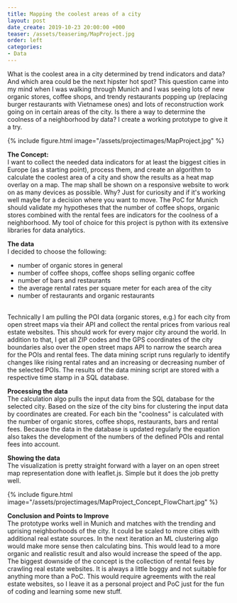 ```yaml
---
title: Mapping the coolest areas of a city
layout: post
date_create: 2019-10-23 20:00:00 +000
teaser: /assets/teaserimg/MapProject.jpg
order: left
categories:
- Data
---
```


What is the coolest area in a city determined by trend indicators and data? And which area could be the next hipster hot spot? This question came into my mind when I was walking through Munich and I was seeing lots of new organic stores, coffee shops, and trendy restaurants popping up (replacing burger restaurants with Vietnamese ones) and lots of reconstruction work going on in certain areas of the city. Is there a way to determine the coolness of a neighborhood by data? I create a working prototype to give it a try.  

<!-- more -->

{% include figure.html image="/assets/projectimages/MapProject.jpg" %}


**The Concept:**<br>
I want to collect the needed data indicators for at least the biggest cities in Europe (as a starting point), process them, and create an algorithm to calculate the coolest area of a city and show the results as a heat map overlay on a map. The map shall be shown on a responsive website to work on as many devices as possible. Why? Just for curiosity and if it's working well maybe for a decision where you want to move. The PoC for Munich should validate my hypotheses that the number of coffee shops, organic stores combined with the rental fees are indicators for the coolness of a neighborhood. My tool of choice for this project is python with its extensive libraries for data analytics.

**The data**<br>
I decided to choose the following:
  - number of organic stores in general
  - number of coffee shops, coffee shops selling organic coffee
  - number of bars and restaurants
  - the average rental rates per square meter for each area of the city
  - number of restaurants and organic restaurants
<br>
Technically I am pulling the POI data (organic stores, e.g.) for each city from open street maps via their API and collect the rental prices from various real estate websites. This should work for every major city around the world. In addition to that, I get all ZIP codes and the GPS coordinates of the city boundaries also over the open street maps API to narrow the search area for the POIs and rental fees.
The data mining script runs regularly to identify changes like rising rental rates and an increasing or decreasing number of the selected POIs.
The results of the data mining script are stored with a respective time stamp in a SQL database.

**Processing the data**<br>
The calculation algo pulls the input data from the SQL database for the selected city. Based on the size of the city bins for clustering the input data by coordinates are created. For each bin the "coolness" is calculated with the number of organic stores, coffee shops, restaurants, bars and rental fees. Because the data in the database is updated regularly the equation also takes the development of the numbers of the defined POIs and rental fees into account.

**Showing the data**<br>
The visualization is pretty straight forward with a layer on an open street map representation done with leaflet.js. Simple but it does the job pretty well.

{% include figure.html image="/assets/projectimages/MapProject_Concept_FlowChart.jpg" %}

**Conclusion and Points to Improve**<br>
The prototype works well in Munich and matches with the trending and uprising neighborhoods of the city. It could be scaled to more cities with additional real estate sources. In the next iteration an ML clustering algo would make more sense then calculating bins. This would lead to a more organic and realistic result and also would increase the speed of the app. The biggest downside of the concept is the collection of rental fees by crawling real estate websites. It is always a little boggy and not suitable for anything more than a PoC. This would require agreements with the real estate websites, so I leave it as a personal project and PoC just for the fun of coding and learning some new stuff.
